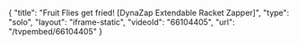 {
    "title": "Fruit Flies get fried! [DynaZap Extendable Racket Zapper]",
    "type": "solo",
    "layout": "iframe-static",
    "videoId": "66104405",
    "url": "\/tvpembed\/66104405"
}